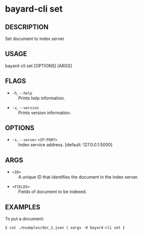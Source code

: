 # bayard-cli set

## DESCRIPTION
Set document to index server

## USAGE
bayard-cli set [OPTIONS] [ARGS]

## FLAGS
- `-h`, `--help`  
&nbsp;&nbsp;&nbsp;&nbsp; Prints help information.

- `-v`, `--version`  
&nbsp;&nbsp;&nbsp;&nbsp; Prints version information.

## OPTIONS
- `-s`, `--server` `<IP:PORT>`  
&nbsp;&nbsp;&nbsp;&nbsp; Index service address. [default: 127.0.0.1:5000]

## ARGS
- `<ID>`  
&nbsp;&nbsp;&nbsp;&nbsp; A unique ID that identifies the document in the index server.

- `<FIELDS>`  
&nbsp;&nbsp;&nbsp;&nbsp; Fields of document to be indexed.

## EXAMPLES

To put a document:

```shell script
$ cat ./examples/doc_1.json | xargs -0 bayard-cli set 1
```
